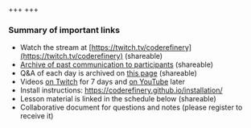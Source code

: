 +++
+++

### Summary of important links

- Watch the stream at [https://twitch.tv/coderefinery](https://twitch.tv/coderefinery) (shareable)
- [Archive of past communication to participants](@/communication/_index.md) (shareable)
- Q&A of each day is archived on [this page](@/questions/_index.md) (shareable)
- Videos [on Twitch](https://www.twitch.tv/coderefinery/videos) for 7 days
  and [on
  YouTube](https://www.youtube.com/playlist?list=PLpLblYHCzJACpOmIzO8TywjtfYD7_d93H) later
- Install instructions: <https://coderefinery.github.io/installation/>
- Lesson material is linked in the schedule below (shareable)
- Collaborative document for questions and notes (please register to receive it)
